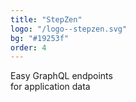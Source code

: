 ```yaml
---
title: "StepZen"
logo: "/logo--stepzen.svg"
bg: "#19253f"
order: 4
---
```

<p class="text-[1.4rem] text-center">
    Easy GraphQL endpoints 
    <br />
    for application data
</p>